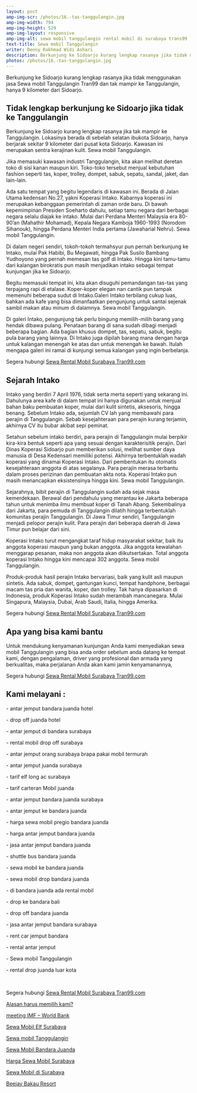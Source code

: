 ```yaml
---
layout: post
amp-img-scr: /photos/16.-tas-tanggulangin.jpg
amp-img-width: 794
amp-img-height: 529
amp-img-layout: responsive
amp-img-alt: sewa mobil tanggulangin rental mobil di surabaya trans99
text-title: Sewa mobil Tanggulangin
writer: Denny Rakhmad Widi Ashari
description: Berkunjung ke Sidoarjo kurang lengkap rasanya jika tidak menggunakan jasa Sewa mobil Tanggulangin WA ke 081-330-548-581
photos: /photos/16.-tas-tanggulangin.jpg
---
```

<p class="post">Berkunjung ke Sidoarjo kurang lengkap rasanya jika tidak menggunakan jasa Sewa mobil Tanggulangin Tran99 dan tak mampir ke Tanggulangin, hanya 9 kilometer dari Sidoarjo.</p>

<h2 class="post">Tidak lengkap berkunjung ke Sidoarjo jika tidak ke Tanggulangin</h2>
<p class="post">Berkunjung ke Sidoarjo kurang lengkap rasanya jika tak mampir ke Tanggulangin. Lokasinya berada di sebelah selatan ibukota Sidoarjo, hanya berjarak sekitar 9 kilometer dari pusat kota Sidoarjo. Kawasan ini merupakan sentra kerajinan kulit. Sewa mobil Tanggulangin.

Jika memasuki kawasan industri Tanggulangin, kita akan melihat deretan toko di sisi kanan maupun kiri. Toko-toko tersebut menjual kebutuhan fashion seperti tas, koper, trolley, dompet, sabuk, sepatu, sandal, jaket, dan lain-lain.

Ada satu tempat yang begitu legendaris di kawasan ini. Berada di Jalan Utama kedensari No.27, yakni Koperasi Intako. Kabarnya koperasi ini merupakan kebanggaan pemerintah di zaman orde baru. Di bawah kepemimpinan Presiden Soeharto dahulu, setiap tamu negara dari berbagai negara selalu diajak ke intako. Mulai dari Perdana Menteri Malaysia era 80-90’an (Mahathir Mohamad), Kepala Negara Kamboja 1960-1993 (Norodom Sihanouk), hingga Perdana Menteri India pertama (Jawaharial Nehru). Sewa mobil Tanggulangin.

Di dalam negeri sendiri, tokoh-tokoh termahsyur pun pernah berkunjung ke Intako, mulai Pak Habibi, Bu Megawati, hingga Pak Susilo Bambang Yudhoyono yang pernah memesan tas golf di Intako. Hingga kini tamu-tamu dari kalangan birokratis pun masih menjadikan intako sebagai tempat kunjungan jika ke Sidoarjo.

Begitu memasuki tempat ini, kita akan disuguhi pemandangan tas-tas yang terpajang rapi di etalase. Koper-koper elegan nan cantik pun tampak memenuhi beberapa sudut di Intako.Galeri Intako terbilang cukup luas, bahkan ada kafe yang bisa dimanfaatkan pengunjung untuk santai sejenak sambil makan atau minum di dalamnya. Sewa mobil Tanggulangin. 

Di galeri Intako, pengunjung tak perlu bingung memilih-milih barang yang hendak dibawa pulang. Penataan barang di sana sudah dibagi menjadi beberapa bagian. Ada bagian khusus dompet, tas, sepatu, sabuk, begitu pula barang yang lainnya. Di Intako juga dipilah barang mana dengan harga untuk kalangan menengah ke atas dan untuk menengah ke bawah. Itulah mengapa galeri ini ramai di kunjungi semua kalangan yang ingin berbelanja.</p>
<p class="post">Segera hubungi <a href="https://tran99.com/">Sewa Rental Mobil Surabaya Tran99.com</a></p>

<h2 class="post">Sejarah Intako</h2>
<p class="post">Intako yang berdiri 7 April 1976, tidak serta merta seperti yang sekarang ini. Dahulunya area kafe di dalam tempat ini hanya digunakan untuk menjual bahan baku pembuatan koper, mulai dari kulit sintetis, aksesoris, hingga benang. Sebelum Intako ada, sejumlah CV lah yang membawahi para perajin di Tanggulangin. Sebab kesejahteraan para perajin kurang terjamin, akhirnya CV itu bubar akibat sepi peminat.

Setahun sebelum intako berdiri, para perajin di Tanggulangin mulai berpikir kira-kira bentuk seperti apa yang sesuai dengan karakterisitik perajin. Dari Dinas Koperasi Sidoarjo pun memberikan solusi, melihat sumber daya manusia di Desa Kedensari memiliki potensi. Akhirnya terbentuklah wadah koperasi yang dinamai Koperasi Intako. Dari pembentukan itu otomatis kesejahteraan anggota di atas segalanya. Para perajin merasa terbantu dalam proses perizinan dan pembuatan akta nota. Koperasi Intako pun masih menancapkan eksistensinya hingga kini. Sewa mobil Tanggulangin.

Sejarahnya, bibit perajin di Tanggulangin sudah ada sejak masa kemerdekaan. Berawal dari pendahulu yang merantau ke Jakarta beberapa tahun untuk menimba ilmu membuat koper di Tanah Abang. Sekembalinya dari Jakarta, para pemuda di Tanggulangin dilatih hingga terbentuklah komunitas perajin Tanggulangin. Di Jawa Timur sendiri, Tanggulangin menjadi pelopor perajin kulit. Para perajin dari beberapa daerah di Jawa Timur pun belajar dari sini.

Koperasi Intako turut mengangkat taraf hidup masyarakat sekitar, baik itu anggota koperasi maupun yang bukan anggota. Jika anggota kewalahan menggarap pesanan, maka non anggota akan diikutsertakan. Total anggota koperasi Intako hingga kini mencapai 302 anggota. Sewa mobil Tanggulangin.

Produk-produk hasil perajin Intako bervariasi, baik yang kulit asli maupun sintetis. Ada sabuk, dompet, gantungan kunci, tempat handphone, berbagai macam tas pria dan wanita, koper, dan trolley. Tak hanya dipasarkan di Indonesia, produk Koperasi Intako sudah merambah mancanegara. Mulai Singapura, Malaysia, Dubai, Arab Saudi, Italia, hingga Amerika.</p>
<p class="post">Segera hubungi <a href="https://tran99.com/">Sewa Rental Mobil Surabaya Tran99.com</a></p>

<h2 class="post">Apa yang bisa kami bantu</h2>
<p class="post">Untuk mendukung kenyamanan kunjungan Anda kami menyediakan sewa mobil Tanggulangin yang bisa anda order sebelum anda datang ke tempat kami, dengan pengalaman, driver yang profesional dan armada yang berkualitas, maka perjalanan Anda akan kami jamin kenyamanannya,</p>

<p class="post">Segera hubungi <a href="https://tran99.com/">Sewa Rental Mobil Surabaya Tran99.com</a></p>

<h2 class="post">Kami melayani :</h2>
<p class="post">- antar jemput bandara juanda hotel</p>
<p class="post">- drop off juanda hotel</p>
<p class="post">- antar jemput di bandara surabaya </p>
<p class="post">- rental mobil drop off surabaya</p>
<p class="post">- antar jemput orang surabaya brapa pakai mobil termurah</p>
<p class="post">- antar jemput juanda surabaya</p>
<p class="post">- tarif elf long ac surabaya</p>
<p class="post">- tarif carteran Mobil juanda</p>
<p class="post">- antar jemput bandara juanda surabaya</p>
<p class="post">- antar jemput ke bandara juanda</p>
<p class="post">- harga sewa mobil pregio bandara juanda</p>
<p class="post">- harga antar jemput bandara juanda</p>
<p class="post">- jasa antar jemput bandara juanda</p>
<p class="post">- shuttle bus bandara juanda</p>
<p class="post">- sewa mobil ke bandara juanda</p>
<p class="post">- sewa mobil drop bandara juanda</p>
<p class="post">- di bandara juanda ada rental mobil</p>
<p class="post">- drop ke bandara bali</p>
<p class="post">- drop off bandara juanda</p>
<p class="post">- jasa antar jemput bandara surabaya</p>
<p class="post">- rent car jemput bandara</p>
<p class="post">- rental antar jemput</p>
<p class="post">- Sewa mobil Tanggulangin</p>
<p class="post">- rental drop juanda luar kota</p>
<p class="post"><br></p>
<p class="post">Segera hubungi <a href="https://tran99.com/">Sewa Rental Mobil Surabaya Tran99.com</a></p>
<p class="post"><a href="https://tran99.com/2018/11/05/keunggulan-rental-mobil-surabaya/">Alasan harus memilih kami?</a></p>
<p class="post"><a href="https://tran99.com/2018/10/05/rental-annual-meeting-imf-world-bank-di-bali/">meeting IMF – World Bank</a></p>
<p class="post"><a href="https://tran99.com/2018/09/28/sewa-mobil-elf-surabaya/">Sewa Mobil Elf Surabaya</a></p>
<p class="post"><a href="https://tran99.com/2018/08/16/sewa-mobil-tanggulangin/">Sewa mobil Tanggulangin</a></p>
<p class="post"><a href="https://tran99.com/2018/07/23/sewa-mobil-bandara-juanda/">Sewa Mobil Bandara Juanda</a></p>
<p class="post"><a href="https://tran99.com/2018/06/21/harga-sewa-mobil-surabaya/">Harga Sewa Mobil Surabaya</a></p>
<p class="post"><a href="https://tran99.com/2018/05/27/sewa-mobil-di-surabaya/">Sewa Mobil di Surabaya</a></p>
<p class="post"><a href="https://tran99.com/2018/04/12/beejay-bakau-resort/">Beejay Bakau Resort</a></p>
<p class="post"><br></p>